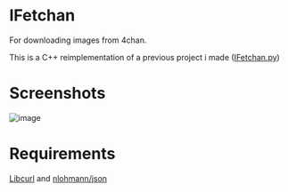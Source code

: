 # IFetchan
For downloading images from 4chan.

This is a C++ reimplementation of a previous project i made ([IFetchan.py](https://github.com/Grapphy/IFetchan.py))

# Screenshots
![image](https://user-images.githubusercontent.com/76534455/153684979-98096492-ae5a-448d-9ad1-67684ee447b7.png)

# Requirements
[Libcurl](https://curl.se/libcurl/) and [nlohmann/json](https://github.com/nlohmann/json)
